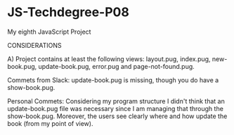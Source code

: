 # JS-Techdegree-P08
 My eighth JavaScript Project



CONSIDERATIONS 

A) Project contains at least the following views: layout.pug, index.pug, new-book.pug, update-book.pug, error.pug and page-not-found.pug. 

Commets from Slack: update-book.pug is missing, though you do have a show-book.pug. 

Personal Commets: Considering  my program structure I didn't think that an update-book.pug file was necessary since I am managing that through the
show-book.pug. Moreover, the users see clearly where and how update the book (from my point of view).





